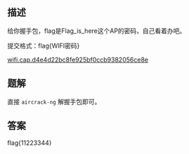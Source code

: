 ## 描述

给你握手包，flag是Flag_is_here这个AP的密码，自己看着办吧。

提交格式：flag{WIFI密码}

[wifi.cap.d4e4d22bc8fe925bf0ccb9382056ce8e](./assets/wifi.cap.d4e4d22bc8fe925bf0ccb9382056ce8e)

## 题解

直接 `aircrack-ng` 解握手包即可。

## 答案

flag{11223344}
